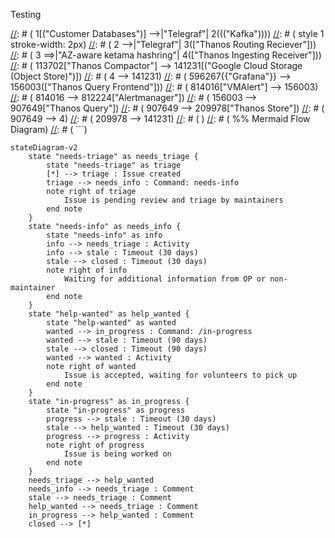 Testing


[//]: # (   ```mermaid) 
[//]: # ( ---)
[//]: # ( title: "Aiven Thanos Current Architecture")
[//]: # ( ---)
[//]: # ( flowchart)
[//]: # ( 	1[("Customer Databases")] -->|"Telegraf"| 2((("Kafka"))))
[//]: # (   style 1 stroke-width: 2px)
[//]: # ( 	2 -->|"Telegraf"| 3(["Thanos Routing Reciever"]))
[//]: # (   3 ==>|"AZ-aware ketama hashring"| 4(["Thanos Ingesting Receiver"]))
[//]: # ( 	113702["Thanos Compactor"] --> 141231[("Google Cloud Storage (Object Store)")])
[//]: # (   4 --> 141231)
[//]: # (   596267{{"Grafana"}} --> 156003(["Thanos Query Frontend"]))
[//]: # ( 	814016["VMAlert"] --> 156003)
[//]: # ( 	814016 --> 812224["Alertmanager"])
[//]: # ( 	156003 --> 907649["Thanos Query"])
[//]: # ( 	907649 --> 209978["Thanos Store"])
[//]: # ( 	907649 --> 4)
[//]: # ( 	209978 --> 141231)
[//]: # ( )
[//]: # ( %% Mermaid Flow Diagram)
[//]: # ( ```)

```mermaid
stateDiagram-v2
    state "needs-triage" as needs_triage {
        state "needs-triage" as triage
        [*] --> triage : Issue created
        triage --> needs_info : Command: needs-info
        note right of triage
            Issue is pending review and triage by maintainers
        end note
    }
    state "needs-info" as needs_info {
        state "needs-info" as info
        info --> needs_triage : Activity
        info --> stale : Timeout (30 days)
        stale --> closed : Timeout (30 days)
        note right of info
            Waiting for additional information from OP or non-maintainer
        end note
    }
    state "help-wanted" as help_wanted {
        state "help-wanted" as wanted
        wanted --> in_progress : Command: /in-progress
        wanted --> stale : Timeout (90 days)
        stale --> closed : Timeout (90 days)
        wanted --> wanted : Activity
        note right of wanted
            Issue is accepted, waiting for volunteers to pick up
        end note
    }
    state "in-progress" as in_progress {
        state "in-progress" as progress
        progress --> stale : Timeout (30 days)
        stale --> help_wanted : Timeout (30 days)
        progress --> progress : Activity
        note right of progress
            Issue is being worked on
        end note
    }
    needs_triage --> help_wanted
    needs_info --> needs_triage : Comment
    stale --> needs_triage : Comment
    help_wanted --> needs_triage : Comment
    in_progress --> help_wanted : Comment
    closed --> [*]
```
